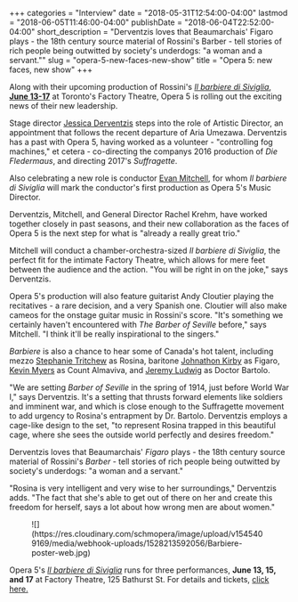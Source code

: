 +++
categories = "Interview"
date = "2018-05-31T12:54:00-04:00"
lastmod = "2018-06-05T11:46:00-04:00"
publishDate = "2018-06-04T22:52:00-04:00"
short_description = "Derventzis loves that Beaumarchais' Figaro plays - the 18th century source material of Rossini's Barber - tell stories of rich people being outwitted by society's underdogs: \"a woman and a servant.\""
slug = "opera-5-new-faces-new-show"
title = "Opera 5: new faces, new show"
+++

Along with their upcoming production of Rossini's [*Il barbiere di Siviglia*, **June 13-17**](http://opera5.ca/barber/) at Toronto's Factory Theatre, Opera 5 is rolling out the exciting news of their new leadership.

Stage director [Jessica Derventzis](/scene/people/jessica-derventzis/) steps into the role of Artistic Director, an appointment that follows the recent departure of Aria Umezawa. Derventzis has a past with Opera 5, having worked as a volunteer - "controlling fog machines," et cetera - co-directing the companys 2016 production of *Die Fledermaus*, and directing 2017's *Suffragette*.

Also celebrating a new role is conductor [Evan Mitchell](/scene/people/evan-mitchell/), for whom *Il barbiere di Siviglia* will mark the conductor's first production as Opera 5's Music Director.

Derventzis, Mitchell, and General Director Rachel Krehm, have worked together closely in past seasons, and their new collaboration as the faces of Opera 5 is the next step for what is "already a really great trio."

Mitchell will conduct a chamber-orchestra-sized *Il barbiere di Siviglia*, the perfect fit for the intimate Factory Theatre, which allows for mere feet between the audience and the action. "You will be right in on the joke," says Derventzis. 

Opera 5's production will also feature guitarist Andy Cloutier playing the recitatives - a rare decision, and a very Spanish one. Cloutier will also make cameos for the onstage guitar music in Rossini's score. "It's something we certainly haven't encountered with *The Barber of Seville* before," says Mitchell. "I think it'll be really inspirational to the singers."

*Barbiere* is also a chance to hear some of Canada's hot talent, including mezzo [Stephanie Tritchew](/spotlight-on-stephanie-tritchew/) as Rosina, baritone [Johnathon Kirby](/scene/people/johnathon-kirby/) as Figaro, [Kevin Myers](/scene/people/kevin-myers/) as Count Almaviva, and [Jeremy Ludwig](/scene/people/jeremy-ludwig/) as Doctor Bartolo.

"We are setting *Barber of Seville* in the spring of 1914, just before World War I," says Derventzis. It's a setting that thrusts forward elements like soldiers and imminent war, and which is close enough to the Suffragette movement to add urgency to Rosina's entrapment by Dr. Bartolo. Derventzis employs a cage-like design to the set, "to represent Rosina trapped in this beautiful cage, where she sees the outside world perfectly and desires freedom."

Derventzis loves that Beaumarchais' *Figaro* plays - the 18th century source material of Rossini's *Barber* - tell stories of rich people being outwitted by society's underdogs: "a woman and a servant."

"Rosina is very intelligent and very wise to her surroundings," Derventzis adds. "The fact that she's able to get out of there on her and create this freedom for herself, says a lot about how wrong men are about women."

<figure data-type="image">
![](https://res.cloudinary.com/schmopera/image/upload/v1545409169/media/webhook-uploads/1528213592056/Barbiere-poster-web.jpg)
</figure>

Opera 5's [*Il barbiere di Siviglia*](http://opera5.ca/barber/) runs for three performances, **June 13, 15, and 17** at Factory Theatre, 125 Bathurst St. For details and tickets, [click here.](http://opera5.ca/barber/)
